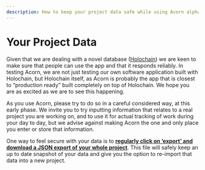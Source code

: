 ```yaml
---
description: How to keep your project data safe while using Acorn alpha
---
```


# Your Project Data

Given that we are dealing with a novel database ([Holochain](https://www.holochain.org/)) we are keen to make sure that people can use the app and that it responds reliably. In testing Acorn, we are not just testing our own software application built with Holochain, but Holochain itself, as Acorn is probably the app that is closest to “production ready” built completely on top of Holochain. We hope you are as excited as we are to see this happening.

As you use Acorn, please try to do so in a careful considered way, at this early phase. We invite you to try inputting information that relates to a real project you are working on, and to use it for actual tracking of work during your day to day, but we advise against making Acorn the one and only place you enter or store that information.

One way to feel secure with your data is to [**regularly click on ‘export’ and download a JSON export of your whole project**](../projects/export-a-project.md). This file will safely keep an up to date snapshot of your data and give you the option to re-import that data into a new project.
